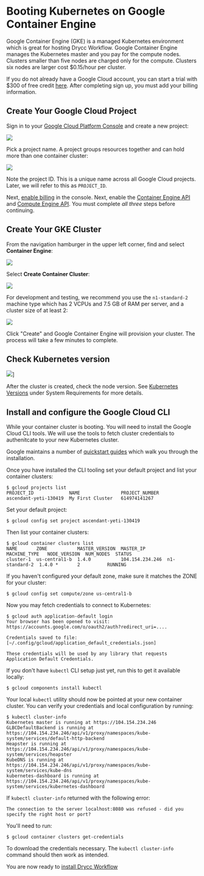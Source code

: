 # Booting Kubernetes on Google Container Engine

Google Container Engine (GKE) is a managed Kubernetes environment which is great for hosting Drycc Workflow. Google Container Engine manages the Kubernetes master and you pay for the compute nodes. Clusters smaller than five nodes are charged only for the compute. Clusters six nodes are larger cost $0.15/hour per cluster.

If you do not already have a Google Cloud account, you can start a trial with $300 of free credit [here](https://goo.gl/ysYyZK). After completing sign up, you must add your billing information.

## Create Your Google Cloud Project

Sign in to your [Google Cloud Platform Console](https://console.cloud.google.com) and create a new project:

![](images/first-kubernetes-cluster-gke-2.png)

Pick a project name. A project groups resources together and can hold more than one container cluster:

![](images/first-kubernetes-cluster-gke-3.png)

Note the project ID. This is a unique name across all Google Cloud projects. Later, we will refer to this as `PROJECT_ID`.

Next, [enable billing](https://console.cloud.google.com/billing) in the console. Next, enable the [Container Engine API](https://console.cloud.google.com/apis/api/container/overview) and [Compute Engine API](https://console.cloud.google.com/apis/api/compute_component/overview). You must complete *all three* steps before continuing.

## Create Your GKE Cluster

From the navigation hamburger in the upper left corner, find and select **Container Engine**:

![](images/first-kubernetes-cluster-gke-select.png)

Select **Create Container Cluster**:

![](images/gke-create-container-cluster.png)

For development and testing, we recommend you use the `n1-standard-2` machine type which has 2 VCPUs and 7.5 GB of RAM per server, and a cluster size of at least 2:

![](images/gke-cluster-sizing.png)

Click "Create" and Google Container Engine will provision your cluster. The process will take a few minutes to complete.

## Check Kubernetes version

![](images/gke-node-version.jpg)]

After the cluster is created, check the node version. See [Kubernetes Versions](https://drycc.cc/docs/workflow/installing-workflow/system-requirements/#kubernetes-versions) under System Requirements for more details.

## Install and configure the Google Cloud CLI

While your container cluster is booting. You will need to install the Google Cloud CLI tools. We will use the tools to fetch cluster credentials to authenitcate to your new Kubernetes cluster.

Google maintains a number of [quickstart guides](https://cloud.google.com/sdk/docs/) which walk you through the installation.

Once you have installed the CLI tooling set your default project and list your container clusters:

```
$ gcloud projects list
PROJECT_ID             NAME               PROJECT_NUMBER
ascendant-yeti-130419  My First Cluster   614974141267
```

Set your default project:

```
$ gcloud config set project ascendant-yeti-130419
```

Then list your container clusters:
```
$ gcloud container clusters list
NAME       ZONE           MASTER_VERSION  MASTER_IP        MACHINE_TYPE   NODE_VERSION  NUM_NODES  STATUS
cluster-1  us-central1-b  1.4.0           104.154.234.246  n1-standard-2  1.4.0 *       2          RUNNING
```

If you haven't configured your default zone, make sure it matches the ZONE for your cluster:
```
$ gcloud config set compute/zone us-central1-b
```

Now you may fetch credentials to connect to Kubernetes:
```
$ gcloud auth application-default login
Your browser has been opened to visit:
https://accounts.google.com/o/oauth2/auth?redirect_uri=....

Credentials saved to file: [~/.config/gcloud/application_default_credentials.json]

These credentials will be used by any library that requests
Application Default Credentials.
```

If you don't have `kubectl` CLI setup just yet, run this to get it available
locally:

    $ gcloud components install kubectl

Your local `kubectl` utility should now be pointed at your new container cluster. You can verify your credentials and local configuration by running:

```
$ kubectl cluster-info
Kubernetes master is running at https://104.154.234.246
GLBCDefaultBackend is running at https://104.154.234.246/api/v1/proxy/namespaces/kube-system/services/default-http-backend
Heapster is running at https://104.154.234.246/api/v1/proxy/namespaces/kube-system/services/heapster
KubeDNS is running at https://104.154.234.246/api/v1/proxy/namespaces/kube-system/services/kube-dns
kubernetes-dashboard is running at https://104.154.234.246/api/v1/proxy/namespaces/kube-system/services/kubernetes-dashboard
```

If `kubectl cluster-info` returned with the following error:
```
The connection to the server localhost:8080 was refused - did you specify the right host or port?
```

You'll need to run:

    $ gcloud container clusters get-credentials

To download the credentials necessary. The `kubectl cluster-info` command should then work as intended.

You are now ready to [install Drycc Workflow](install-gke.md)

